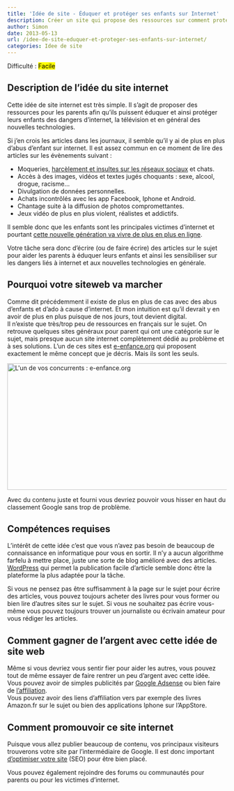 ```yaml
---
title: 'Idée de site - Éduquer et protéger ses enfants sur Internet'
description: Créer un site qui propose des ressources sur comment protéger son enfant d'internet
author: Simon
date: 2013-05-13
url: /idee-de-site-eduquer-et-proteger-ses-enfants-sur-internet/
categories: Idee de site
---
```

Difficulté : <mark>Facile</mark>

## Description de l’idée du site internet

Cette idée de site internet est très simple. Il s’agit de proposer des ressources pour les parents afin qu’ils puissent éduquer et ainsi protéger leurs enfants des dangers d’internet, la télévision et en général des nouvelles technologies.

Si j’en crois les articles dans les journaux, il semble qu’il y ai de plus en plus d’abus d’enfant sur internet. Il est assez commun en ce moment de lire des articles sur les évènements suivant :

  * Moqueries, <a href="http://www.directmatin.fr/technologie/2013-02-26/reseaux-sociaux-et-mobiles-amplifient-le-harcelement-lecole-404003" title="Harcelement réseaux sociaux" target="_blank">harcèlement et insultes sur les réseaux sociaux</a> et chats.
  * Accès à des images, vidéos et textes jugés choquants : sexe, alcool, drogue, racisme…
  * Divulgation de données personnelles.
  * Achats incontrôlés avec les app Facebook, Iphone et Android.
  * Chantage suite à la diffusion de photos compromettantes.
  * Jeux vidéo de plus en plus violent, réalistes et addictifs.

Il semble donc que les enfants sont les principales victimes d’internet et pourtant <a href="http://www.viesaineetzen.com/content/g%C3%A9n%C3%A9ration-%C3%A9cran-g%C3%A9rer-la-connexion-de-nos-enfants" title="Génération écran" target="_blank">cette nouvelle génération va vivre de plus en plus en ligne</a>.

Votre tâche sera donc d’écrire (ou de faire écrire) des articles sur le sujet pour aider les parents à éduquer leurs enfants et ainsi les sensibiliser sur les dangers liés à internet et aux nouvelles technologies en générale.

## Pourquoi votre siteweb va marcher

Comme dit précédemment il existe de plus en plus de cas avec des abus d’enfants et d’ado à cause d’internet. Et mon intuition est qu’il devrait y en avoir de plus en plus puisque de nos jours, tout devient digital.  
Il n’existe que très/trop peu de ressources en français sur le sujet. On retrouve quelques sites généraux pour parent qui ont une catégorie sur le sujet, mais presque aucun site internet complètement dédié au problème et à ses solutions. L&rsquo;un de ces sites est <a href="http://www.e-enfance.org/" title="e-enfance.org" target="_blank">e-enfance.org</a> qui proposent exactement le même concept que je décris. Mais ils sont les seuls.  


<img src="http://www.bygga.fr/wp-content/uploads/2013/05/e-Enfance.jpg" alt="L&#039;un de vos concurrents : e-enfance.org" width="600" height="290" class="size-full wp-image-838" />
  
Avec du contenu juste et fourni vous devriez pouvoir vous hisser en haut du classement Google sans trop de problème.

## Compétences requises 

L’intérêt de cette idée c’est que vous n’avez pas besoin de beaucoup de connaissance en informatique pour vous en sortir. Il n’y a aucun algorithme farfelu à mettre place, juste une sorte de blog amélioré avec des articles.  
<a href="http://fr.wordpress.org/" title="WordPress France" target="_blank">WordPress</a> qui permet la publication facile d’article semble donc être la plateforme la plus adaptée pour la tâche.

Si vous ne pensez pas être suffisamment à la page sur le sujet pour écrire des articles, vous pouvez toujours acheter des livres pour vous former ou bien lire d’autres sites sur le sujet. Si vous ne souhaitez pas écrire vous-même vous pouvez toujours trouver un journaliste ou écrivain amateur pour vous rédiger les articles.

## Comment gagner de l’argent avec cette idée de site web

Même si vous devriez vous sentir fier pour aider les autres, vous pouvez tout de même essayer de faire rentrer un peu d’argent avec cette idée.  
Vous pouvez avoir de simples publicités par <a href="https://www.google.com/adsense/app/" title="Adsense" target="_blank">Google Adsense</a> ou bien faire de <a href="http://action.metaffiliation.com/suivi.php?mclic=S2B252A2E321B1" title="Netaffiliation" target="_blank">l’affiliation</a>.  
Vous pouvez avoir des liens d’affiliation vers par exemple des livres Amazon.fr sur le sujet ou bien des applications Iphone sur l’AppStore.

## Comment promouvoir ce site internet

Puisque vous allez publier beaucoup de contenu, vos principaux visiteurs trouverons votre site par l’intermédiaire de Google. Il est donc important <a href="http://blog.axe-net.fr/7-conseils-debutant-seo/" title="SEO pour débutant" target="_blank">d’optimiser votre site</a> (SEO) pour être bien placé.

Vous pouvez également rejoindre des forums ou communautés pour parents ou pour les victimes d’internet.